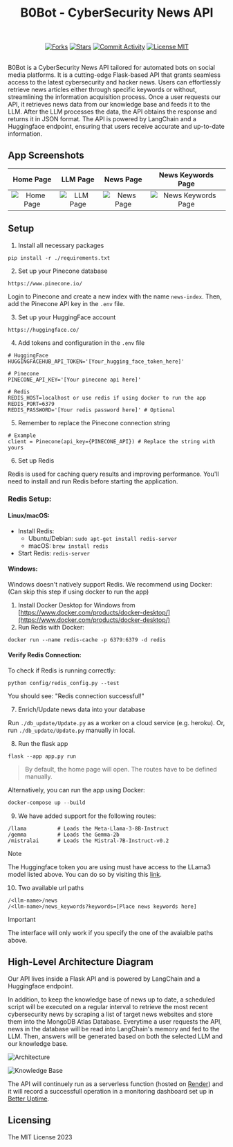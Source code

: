 <h1 align="center">B0Bot - CyberSecurity News API</h1>
<p align="center">
  <br/><br/>
  <a href="https://github.com/c2siorg/b0bot"><img src="https://img.shields.io/github/forks/c2siorg/b0bot?style=plastic" alt ="Forks"/></a>
  <a href="https://github.com/c2siorg/b0bot"><img src="https://img.shields.io/github/stars/c2siorg/b0bot?style=plastic" alt ="Stars"/></a>
  <a target="_blank" href="https://github.com/c2siorg/b0bot"><img src="https://img.shields.io/github/commit-activity/m/c2siorg/b0bot?style=plastic" alt="Commit Activity"/></a>
  <a href="https://github.com/hywax/mafl/blob/main/LICENSE"><img src="https://img.shields.io/github/license/c2siorg/b0bot?style=plastic" alt="License MIT"/></a>
  <br/><br/>
</p>
<p>
B0Bot is a CyberSecurity News API tailored for automated bots on social media platforms. It is a cutting-edge Flask-based API that grants seamless access to the latest cybersecurity and hacker news. Users can effortlessly retrieve news articles either through specific keywords or without, streamlining the information acquisition process.
Once a user requests our API, it retrieves news data from our knowledge base and feeds it to the LLM. After the LLM processes the data, the API obtains the response and returns it in JSON format. The API is powered by LangChain and a Huggingface endpoint, ensuring that users receive accurate and up-to-date information.
</p>


## App Screenshots

| Home Page | LLM Page | News Page | News Keywords Page |
| :--------:| :-------:| :---------:| :-----------------:|
| ![Home Page](assets/home.png) | ![LLM Page](assets/llm.png) | ![News Page](assets/news.png) | ![News Keywords Page](assets/news_keywords.png) |

## Setup
1. Install all necessary packages

`pip install -r ./requirements.txt`


2. Set up your Pinecone database
```
https://www.pinecone.io/
```
Login to Pinecone and create a new index with the name `news-index`. Then, add the Pinecone API key in the `.env` file.


3. Set up your HuggingFace account
```
https://huggingface.co/
```


4. Add tokens and configuration in the `.env` file

```
# HuggingFace
HUGGINGFACEHUB_API_TOKEN='[Your_hugging_face_token_here]'

# Pinecone
PINECONE_API_KEY='[Your pinecone api here]'

# Redis
REDIS_HOST=localhost or use redis if using docker to run the app
REDIS_PORT=6379
REDIS_PASSWORD='[Your redis password here]' # Optional
```


5. Remember to replace the Pinecone connection string

```
# Example
client = Pinecone(api_key={PINECONE_API}) # Replace the string with yours
```

6. Set up Redis

Redis is used for caching query results and improving performance. You'll need to install and run Redis before starting the application.

### Redis Setup:

#### Linux/macOS:
- Install Redis: 
  - Ubuntu/Debian: `sudo apt-get install redis-server`
  - macOS: `brew install redis`
- Start Redis: `redis-server`

#### Windows:
Windows doesn't natively support Redis. We recommend using Docker:
(Can skip this step if using docker to run the app)
1. Install Docker Desktop for Windows from [https://www.docker.com/products/docker-desktop/](https://www.docker.com/products/docker-desktop/)
2. Run Redis with Docker:
```
docker run --name redis-cache -p 6379:6379 -d redis
```

#### Verify Redis Connection:
To check if Redis is running correctly:
```
python config/redis_config.py --test
```

You should see: "Redis connection successful!"


7. Enrich/Update news data into your database

Run `./db_update/Update.py` as a worker on a cloud service (e.g. heroku).
Or, run `./db_update/Update.py` manually in local.


8. Run the flask app

`flask --app app.py run`

> By default, the home page will open. The routes have to be defined manually.

Alternatively, you can run the app using Docker:
```PowerShell
docker-compose up --build
```

9. We have added support for the following routes:
```
/llama          # Loads the Meta-Llama-3-8B-Instruct
/gemma          # Loads the Gemma-2b
/mistralai      # Loads the Mistral-7B-Instruct-v0.2
``` 

> [!NOTE]
> The Huggingface token you are using must have access to the LLama3 model listed above.
> You can do so by visiting this [link](https://huggingface.co/meta-llama/Meta-Llama-3-8B-Instruct).


10. Two available url paths
```
/<llm-name>/news
/<llm-name>/news_keywords?keywords=[Place news keywords here]
```

> [!IMPORTANT]
> The interface will only work if you specify the one of the avaialble paths above.


## High-Level Architecture Diagram

Our API lives inside a Flask API and is powered by LangChain and a Huggingface endpoint. 

In addition, to keep the knowledge base of news up to date, a scheduled script will be executed on a regular interval to retrieve the most recent cybersecurity news by scraping a list of target news websites and store them into the MongoDB Atlas Database. Everytime a user requests the API, news in the database will be read into LangChain's memory and fed to the LLM. Then, answers will be generated based on both the selected LLM and our knowledge base.

![Architecture](assets/arch.png)

![Knowledge Base](assets/db_arch.png)


The API will continuely run as a serverless function (hosted on [Render](https://render.com/)) and it will record a successfull operation in a monitoring dashboard set up in [Better Uptime](https://betterstack.com/better-uptime).

## Licensing

The MIT License 2023